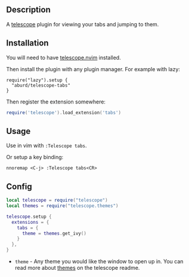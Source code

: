 ## Description

A [telescope](https://github.com/nvim-telescope/telescope.nvim) plugin for viewing your tabs and jumping to them.

## Installation

You will need to have [telescope.nvim](https://github.com/nvim-telescope/telescope.nvim) installed.

Then install the plugin with any plugin manager. For example with lazy:

```
require("lazy").setup {
  "aburd/telescope-tabs" 
}
```

Then register the extension somewhere:
```lua
require('telescope').load_extension('tabs')
```

## Usage

Use in vim with `:Telescope tabs`.

Or setup a key binding:

```vim
nnoremap <C-j> :Telescope tabs<CR>
```

## Config

```lua
local telescope = require("telescope")
local themes = require("telescope.themes")

telescope.setup {
  extensions = {
    tabs = {
      theme = themes.get_ivy()
    }
  },
}
```

- `theme` - Any theme you would like the window to open up in. You can read more about [themes](https://github.com/nvim-telescope/telescope.nvim?tab=readme-ov-file#themes) on the telescope readme.
